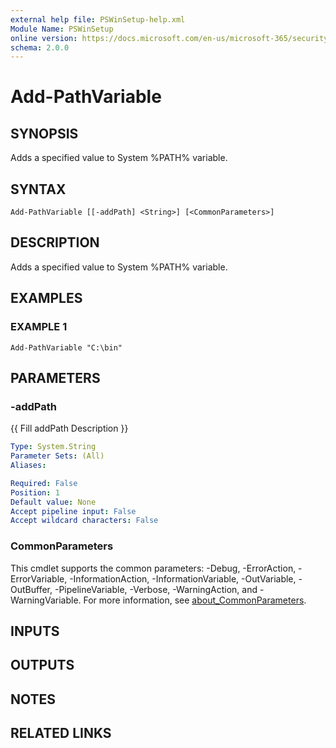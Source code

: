 ```yaml
---
external help file: PSWinSetup-help.xml
Module Name: PSWinSetup
online version: https://docs.microsoft.com/en-us/microsoft-365/security/defender-endpoint/configure-exclusions-microsoft-defender-antivirus?view=o365-worldwide
schema: 2.0.0
---
```


# Add-PathVariable

## SYNOPSIS
Adds a specified value to System %PATH% variable.

## SYNTAX

```
Add-PathVariable [[-addPath] <String>] [<CommonParameters>]
```

## DESCRIPTION
Adds a specified value to System %PATH% variable.

## EXAMPLES

### EXAMPLE 1
```
Add-PathVariable "C:\bin"
```

## PARAMETERS

### -addPath
{{ Fill addPath Description }}

```yaml
Type: System.String
Parameter Sets: (All)
Aliases:

Required: False
Position: 1
Default value: None
Accept pipeline input: False
Accept wildcard characters: False
```

### CommonParameters
This cmdlet supports the common parameters: -Debug, -ErrorAction, -ErrorVariable, -InformationAction, -InformationVariable, -OutVariable, -OutBuffer, -PipelineVariable, -Verbose, -WarningAction, and -WarningVariable. For more information, see [about_CommonParameters](http://go.microsoft.com/fwlink/?LinkID=113216).

## INPUTS

## OUTPUTS

## NOTES

## RELATED LINKS
